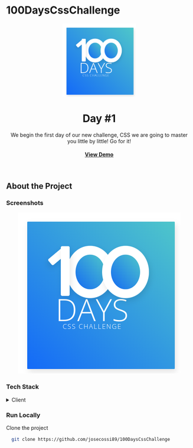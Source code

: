 # 100DaysCssChallenge

<!--
Hey, thanks for using the awesome-readme-template template.
If you have any enhancements, then fork this project and create a pull request
or just open an issue with the label "enhancement".

Don't forget to give this project a star for additional support ;)
Maybe you can mention me or this repo in the acknowledgements too
-->
<div align="center">

  <img src="./Screenshot from 2022-05-10 11-58-00.png" alt="logo" width="200" height="auto" />
  <h1>Day #1</h1>
  
  <p>
We begin the first day of our new challenge, CSS we are going to master you little by little! Go for it!  </p>
  
   
<h4>
    <a href="https://codepen.io/josecossib/pen/KKQzOeY">View Demo</a>
   
</div>

<br />

<!-- About the Project -->

## About the Project

<!-- Screenshots -->

### Screenshots

<div align="center"> 
  <img src="./Screenshot from 2022-05-10 11-58-00.png" alt="screenshot" />
</div>

<!-- TechStack -->

### Tech Stack

<details>
  <summary>Client</summary>
  <ul>
    <li><a href="#">HTML5</a></li>
    <li><a href="#">CSS3</a></li>
  </ul>
</details>

<!-- Run Locally -->

### Run Locally

Clone the project

```bash
  git clone https://github.com/josecossi89/100DaysCssChallenge
```
